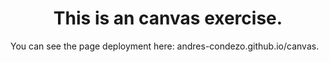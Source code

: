 <h1 align=center>This is an canvas exercise.</h1>
You can see the page deployment here: andres-condezo.github.io/canvas.
